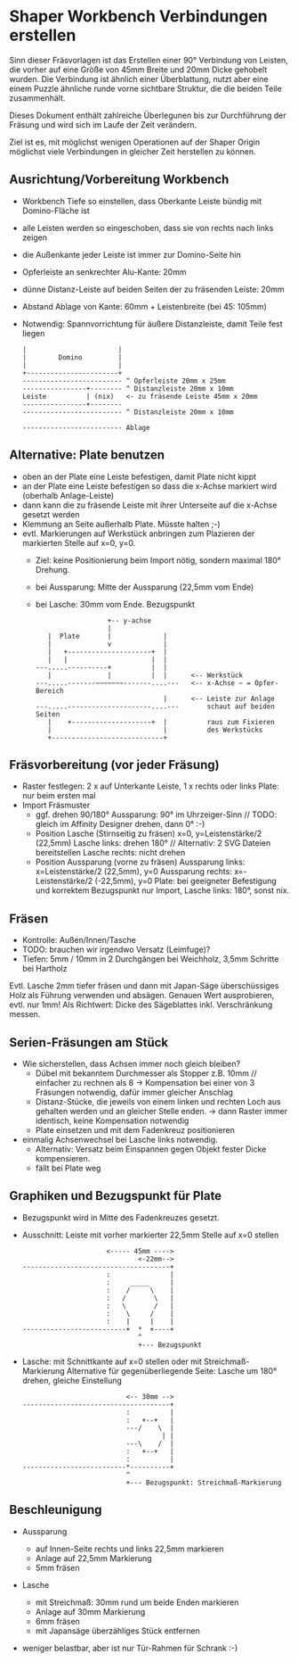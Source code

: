 # Shaper Workbench Verbindungen erstellen

Sinn dieser Fräsvorlagen ist das Erstellen einer 90° Verbindung von Leisten,
die vorher auf eine Größe von 45mm Breite und 20mm Dicke gehobelt wurden.
Die Verbindung ist ähnlich einer Überblattung, nutzt aber eine einem Puzzle
ähnliche runde vorne sichtbare Struktur, die die beiden Teile zusammenhält.

Dieses Dokument enthält zahlreiche Überlegunen bis zur Durchführung der Fräsung
und wird sich im Laufe der Zeit verändern.

Ziel ist es, mit möglichst wenigen Operationen auf der Shaper Origin
möglichst viele Verbindungen in gleicher Zeit herstellen zu können.


## Ausrichtung/Vorbereitung Workbench

 * Workbench Tiefe so einstellen, dass Oberkante Leiste bündig mit Domino-Fläche ist
 * alle Leisten werden so eingeschoben, dass sie von rechts nach links zeigen
 * die Außenkante jeder Leiste ist immer zur Domino-Seite hin
 * Opferleiste an senkrechter Alu-Kante: 20mm
 * dünne Distanz-Leiste auf beiden Seiten der zu fräsenden Leiste: 20mm
 * Abstand Ablage von Kante: 60mm + Leistenbreite (bei 45: 105mm)
 * Notwendig: Spannvorrichtung für äußere Distanzleiste, damit Teile fest liegen

       |                       |
       |        Domino         |
       |                       |
       +-----------------------+
       ------------------------- ^ Opferleiste 20mm x 25mm
       ----------------+-------- ^ Distanzleiste 20mm x 10mm
       Leiste          | (nix)   <- zu fräsende Leiste 45mm x 20mm
       ----------------+--------
       ------------------------- ^ Distanzleiste 20mm x 10mm
       
       ------------------------- Ablage


## Alternative: Plate benutzen

 * oben an der Plate eine Leiste befestigen, damit Plate nicht kippt
 * an der Plate eine Leiste befestigen so dass die x-Achse markiert wird (oberhalb Anlage-Leiste)
 * dann kann die zu fräsende Leiste mit ihrer Unterseite auf die x-Achse gesetzt werden
 * Klemmung an Seite außerhalb Plate. Müsste halten ;-)
 * evtl. Markierungen auf Werkstück anbringen zum Plazieren der markierten Stelle auf x=0, y=0.
   - Ziel: keine Positionierung beim Import nötig, sondern maximal 180° Drehung.
   - bei Aussparung: Mitte der Aussparung (22,5mm vom Ende)
   - bei Lasche: 30mm vom Ende. Bezugspunkt

                           +-- y-achse
                           |
            |  Plate       |             |
            |              v             |
            |   +---------------------+  |
            |   |                     |  |
         ---.....----------+          |  |
            |              |          |  |      <-- Werkstück
         ---.....-------~~~~~~~-------....---   <-- x-Achse ~ = Opfer-Bereich
                                         |      <-- Leiste zur Anlage
         ---.....---------------------....---       schaut auf beiden Seiten
            |    +--------------------+  |          raus zum Fixieren
            |                            |          des Werkstücks
            +----------------------------+


## Fräsvorbereitung (vor jeder Fräsung)

 * Raster festlegen: 2 x auf Unterkante Leiste, 1 x rechts oder links
   Plate: nur beim ersten mal
 * Import Fräsmuster
   - ggf. drehen 90/180°
     Aussparung: 90° im Uhrzeiger-Sinn // TODO: gleich im Affinity Designer drehen, dann 0° :-)
   - Position Lasche (Stirnseitig zu fräsen)
     x=0, y=Leistenstärke/2 (22,5mm)
     Lasche links: drehen 180° // Alternativ: 2 SVG Dateien bereitstellen
     Lasche rechts: nicht drehen
   - Position Aussparung (vorne zu fräsen)
     Aussparung links: x=Leistenstärke/2 (22,5mm), y=0
     Aussparung rechts: x=-Leistenstärke/2 (-22,5mm), y=0
   Plate: bei geeigneter Befestigung und korrektem Bezugspunkt nur Import, Lasche links: 180°, sonst nix.
   
## Fräsen

 * Kontrolle: Außen/Innen/Tasche
 * TODO: brauchen wir irgendwo Versatz (Leimfuge)?
 * Tiefen: 5mm / 10mm in 2 Durchgängen bei Weichholz, 3,5mm Schritte bei Hartholz

Evtl. Lasche 2mm tiefer fräsen und dann mit Japan-Säge überschüssiges Holz
als Führung verwenden und absägen. Genauen Wert ausprobieren, evtl. nur 1mm!
Als Richtwert: Dicke des Sägeblattes inkl. Verschränkung messen.

## Serien-Fräsungen am Stück

 * Wie sicherstellen, dass Achsen immer noch gleich bleiben?
   - Dübel mit bekanntem Durchmesser als Stopper z.B. 10mm // einfacher zu rechnen als 8
     -> Kompensation bei einer von 3 Fräsungen notwendig, dafür immer gleicher Anschlag
   - Distanz-Stücke, die jeweils von einem linken und rechten Loch aus gehalten werden
     und an gleicher Stelle enden.
     -> dann Raster immer identisch, keine Kompensation notwendig
   - Plate einsetzen und mit dem Fadenkreuz positionieren
 * einmalig Achsenwechsel bei Lasche links notwendig.
   - Alternativ: Versatz beim Einspannen gegen Objekt fester Dicke kompensieren.
   - fällt bei Plate weg



## Graphiken und Bezugspunkt für Plate

* Bezugspunkt wird in Mitte des Fadenkreuzes gesetzt.

* Ausschnitt: Leiste mit vorher markierter 22,5mm Stelle auf x=0 stellen

                           <----- 45mm ---->
                                   <-22mm-->
      -------------------------------------+
                           :               |
                           :     _____     |
                           :    /     \    |
                           :   /       \   |
                           :   \       /   |
                           :    \     /    |
                           :    |     |    |
      --------------------------+  *  +----+
                                   ^        
                                   +--- Bezugspunkt


* Lasche: mit Schnittkante auf x=0 stellen oder mit Streichmaß-Markierung
  Alternative für gegenüberliegende Seite: Lasche um 180° drehen, gleiche Einstellung

                                <-- 30mm -->
      -------------------------------------+
                                :          |
                                :   +--+   |
                                ---/    \  |
                                         | | 
                                ---\    /  |
                                :   +--+   |
                                :          |
      --------------------------*----------+
                                ^
                                +--- Bezugspunkt: Streichmaß-Markierung


## Beschleunigung

 * Aussparung
   - auf Innen-Seite rechts und links 22,5mm markieren
   - Anlage auf 22,5mm Markierung
   - 5mm fräsen

 * Lasche
   - mit Streichmaß: 30mm rund um beide Enden markieren
   - Anlage auf 30mm Markierung
   - 6mm fräsen
   - mit Japansäge überzähliges Stück entfernen

 * weniger belastbar, aber ist nur Tür-Rahmen für Schrank :-)
